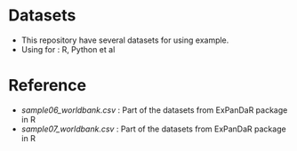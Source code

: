 # Datasets

* This repository have several datasets for using example.
* Using for : R, Python et al

# Reference

* *sample06_worldbank.csv* : Part of the datasets from ExPanDaR package in R
* *sample07_worldbank.csv* : Part of the datasets from ExPanDaR package in R
